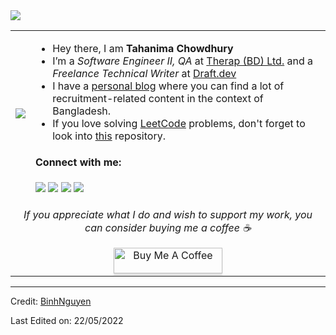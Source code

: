   <img src="https://gpvc.arturio.dev/Tahanima">
<table>
  <tbody><tr>
    <td><img src="https://c.tenor.com/GN73MKBawZYAAAAi/busy-cute.gif"></td>
    <td>
      <ul>
        <li>Hey there, I am <strong>Tahanima Chowdhury</strong></li>
        <li>I’m a <em>Software Engineer II, QA</em> at <a href="https://therapbd.com/">Therap (BD) Ltd.</a> and a <em>Freelance Technical Writer</em> at  <a href="https://draft.dev/">Draft.dev</a></li>
        <li>I have a <a href="https://tahanima.github.io/">personal blog</a> where you can find a lot of recruitment-related content in the context of Bangladesh.</li>
        <li>If you love solving <a href="https://leetcode.com/">LeetCode</a> problems, don't forget to look into <a href="https://github.com/Tahanima/leetcode-solution-curation">this</a> repository.</li>
      </ul>
      <h4>Connect with me:</h4>
      <a href="mailto:tahanimachowdhury@gmail.com"><img src="https://img.icons8.com/dusk/40/000000/new-post.png"></a>
      <a href="https://tahanima.github.io/"><img src="https://img.icons8.com/dusk/40/000000/internet--v1.png"></a>
      <a href="https://twitter.com/TahanimaC"><img src="https://img.icons8.com/dusk/40/000000/twitter.png"></a>
      <a href="https://www.linkedin.com/in/tahanima-chowdhury/"><img src="https://img.icons8.com/dusk/40/000000/linkedin.png"></a>
    </td>
  </tr>
  <tr>
    <td align="center" colspan="2">
      <p><i>If you appreciate what I do and wish to support my work, you can consider buying me a coffee ☕</i></p>
      <a href="https://www.buymeacoffee.com/tahanima" target="_blank"><img src="https://www.buymeacoffee.com/assets/img/custom_images/orange_img.png" alt="Buy Me A Coffee" style="height: 41px !important;width: 174px !important;box-shadow: 0px 3px 2px 0px rgba(190, 190, 190, 0.5) !important;-webkit-box-shadow: 0px 3px 2px 0px rgba(190, 190, 190, 0.5) !important;"></a>
    </td>
  </tr>
</tbody></table>
<hr>
<p>Credit: <a href="https://github.com/helioadev">BinhNguyen</a></p>
<p>Last Edited on: 22/05/2022</p> 
